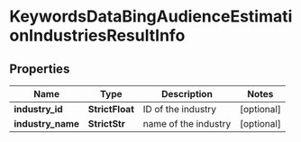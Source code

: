 # KeywordsDataBingAudienceEstimationIndustriesResultInfo


## Properties

| Name | Type | Description | Notes |
|------------ | ------------- | ------------- | -------------|
**industry_id** | **StrictFloat** | ID of the industry |[optional]|
**industry_name** | **StrictStr** | name of the industry |[optional]|